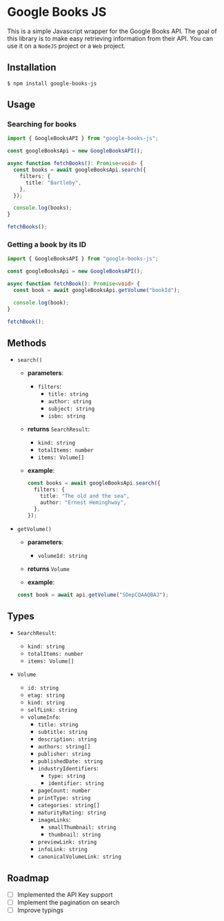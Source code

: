 # Google Books JS

This is a simple Javascript wrapper for the Google Books API.
The goal of this library is to make easy retrieving information from their API.
You can use it on a `NodeJS` project or a `Web` project.

## Installation

```
$ npm install google-books-js
```

## Usage

### Searching for books

```typescript
import { GoogleBooksAPI } from "google-books-js";

const googleBooksApi = new GoogleBooksAPI();

async function fetchBooks(): Promise<void> {
  const books = await googleBooksApi.search({
    filters: {
      title: "Bartleby",
    },
  });

  console.log(books);
}

fetchBooks();
```

### Getting a book by its ID

```typescript
import { GoogleBooksAPI } from "google-books-js";

const googleBooksApi = new GoogleBooksAPI();

async function fetchBook(): Promise<void> {
  const book = await googleBooksApi.getVolume("bookId");

  console.log(book);
}

fetchBook();
```

## Methods

- `search()`

  - **parameters**:

    - `filters`:
      - `title: string`
      - `author: string`
      - `subject: string`
      - `isbn: string`

  - **returns** `SearchResult`:

    - `kind: string`
    - `totalItems: number`
    - `items: Volume[]`

  - **example**:

    ```typescript
    const books = await googleBooksApi.search({
      filters: {
        title: "The old and the sea",
        author: "Ernest Heminghway",
      },
    });
    ```

- `getVolume()`

  - **parameters**:

    - `volumeId: string`

  - **returns** `Volume`

  - **example**:

  ```typescript
  const book = await api.getVolume("SDepCQAAQBAJ");
  ```

## Types

- `SearchResult`:

  - `kind: string`
  - `totalItems: number`
  - `items: Volume[]`

- `Volume`
  - `id: string`
  - `etag: string`
  - `kind: string`
  - `selfLink: string`
  - `volumeInfo`:
    - `title: string`
    - `subtitle: string`
    - `description: string`
    - `authors: string[]`
    - `publisher: string`
    - `publishedDate: string`
    - `industryIdentifiers`:
      - `type: string`
      - `identifier: string`
    - `pageCount: number`
    - `printType: string`
    - `categories: string[]`
    - `maturityRating: string`
    - `imageLinks`:
      - `smallThumbnail: string`
      - `thumbnail: string`
    - `previewLink: string`
    - `infoLink: string`
    - `canonicalVolumeLink: string`

## Roadmap

- [ ] Implemented the API Key support
- [ ] Implement the pagination on search
- [ ] Improve typings
